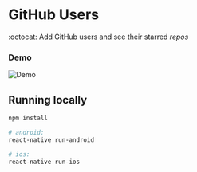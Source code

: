 # GitHub Users
:octocat: Add GitHub users and see their starred *repos*

### Demo

![Demo](demo.gif)

## Running locally

```sh
npm install

# android:
react-native run-android

# ios:
react-native run-ios
```
